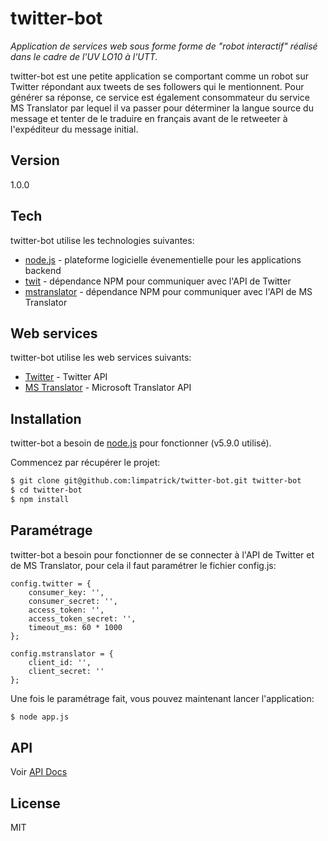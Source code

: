 # twitter-bot

*Application de services web sous forme forme de "robot interactif" réalisé dans le cadre de l'UV LO10 à l'UTT.*

twitter-bot est une petite application se comportant comme un robot sur Twitter répondant aux tweets de ses followers qui le mentionnent. Pour générer sa réponse, ce service est également consommateur du service MS Translator par lequel il va passer pour déterminer la langue source du message et tenter de le traduire en français avant de le retweeter à l'expéditeur du message initial.

## Version
1.0.0

## Tech

twitter-bot utilise les technologies suivantes:

* [node.js](https://nodejs.org) - plateforme logicielle évenementielle pour les applications backend
* [twit](https://www.npmjs.com/package/twit) - dépendance NPM pour communiquer avec l'API de Twitter
* [mstranslator](https://www.npmjs.com/package/mstranslator) - dépendance NPM pour communiquer avec l'API de MS Translator

## Web services

twitter-bot utilise les web services suivants:

* [Twitter](https://dev.twitter.com) - Twitter API
* [MS Translator](https://www.microsoft.com/en-us/translator/translatorapi.aspx) - Microsoft Translator API

## Installation

twitter-bot a besoin de [node.js](https://nodejs.org/) pour fonctionner (v5.9.0 utilisé).

Commencez par récupérer le projet:

```sh
$ git clone git@github.com:limpatrick/twitter-bot.git twitter-bot
$ cd twitter-bot
$ npm install
```

## Paramétrage

twitter-bot a besoin pour fonctionner de se connecter à l'API de Twitter et de MS Translator, pour cela il faut paramétrer le fichier config.js:

    config.twitter = {
    	consumer_key: '',
    	consumer_secret: '',
    	access_token: '',
    	access_token_secret: '',
    	timeout_ms: 60 * 1000
    };
    
    config.mstranslator = {
    	client_id: '',
    	client_secret: ''
    };

Une fois le paramétrage fait, vous pouvez maintenant lancer l'application:

```sh
$ node app.js
```

## API

Voir [API Docs](https://github.com/limpatrick/twitter-bot/blob/master/API.md)

License
----

MIT